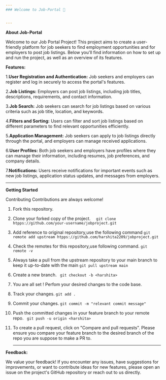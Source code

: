 ```yaml
---
### Welcome to Job-Portal 🚀 


---
```

**About Job-Portal** 

Welcome to our Job Portal Project! This project aims to create a user-friendly platform for job seekers to find employment opportunities and for employers to post job listings. Below you'll find information on how to set up and run the project, as well as an overview of its features.

**Features:**

   1.**User Registration and Authentication:** Job seekers and employers can register and log in securely to access the portal's features.

   2.**Job Listings:** Employers can post job listings, including job titles, descriptions, requirements, and contact information.

   3.**Job Search:** Job seekers can search for job listings based on various criteria such as job title, location, and keywords.

   4.**Filters and Sorting:** Users can filter and sort job listings based on different parameters to find relevant opportunities efficiently.
 
   5.**Application Management:** Job seekers can apply to job listings directly through the portal, and employers can manage received applications.

   6.**User Profiles:** Both job seekers and employers have profiles where they can manage their information, including resumes, job preferences, and company details.

   7.**Notifications:** Users receive notifications for important events such as new job listings, application status updates, and messages from employers.
***
**Getting Started**

Contributing Contributions are always welcome!

 1. Fork this repository.
 2. Clone your forked copy of the project.
```  git clone  htpps://github.com/your-username/jobproject.git```
 3. Add reference to original repository,use the following command
 ``` git remote add upstream htpps://github.com/harshita2209/jobproject.git ```
 4. Check the remotes for this repository,use following command. 
   ```git remote -v```
 
 5. Always take a pull from the upstream repository to your main branch
           to keep it up-to-date with the main
           ```git pull upstream main```
 6. Create a new branch.
 ``` git checkout -b <harshita>```
 
 7. You are all set ! Perfom your desired changes to the code base.
 8. Track your changes. 
 ```git add .```
 9. Commit your changes. 
  ```git commit -m "relevant commit message"```
 10. Push the committed changes in your feature branch to your remote
     repo.
     ``` git push -u origin <harshita>```
 11. To create a pull request, click on "Compare and pull requests".
     Please ensure you compare your feature branch to the desired branch
     of the repo you are suppose to make a PR to.
     ***
     
**Feedback:**

We value your feedback! If you encounter any issues, have suggestions for improvements, or want to contribute ideas for new features, please open an issue on the project's GitHub repository or reach out to us directly.

